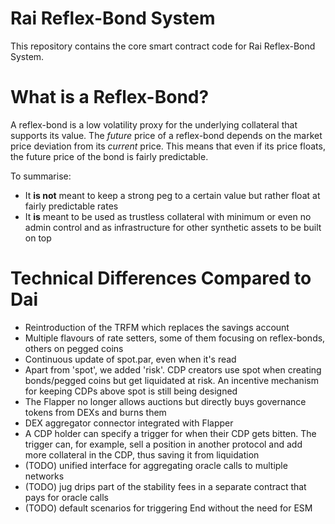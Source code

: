 # Rai Reflex-Bond System

This repository contains the core smart contract code for Rai Reflex-Bond System.

# What is a Reflex-Bond?

A reflex-bond is a low volatility proxy for the underlying collateral that supports its value. The _future_ price of a reflex-bond depends on the market price deviation from its _current_ price. This means that even if its price floats, the future price of the bond is fairly predictable.

To summarise:

- It __is not__ meant to keep a strong peg to a certain value but rather float at fairly predictable rates
- It __is__ meant to be used as trustless collateral with minimum or even no admin control and as infrastructure for other synthetic assets to be built on top

# Technical Differences Compared to Dai

- Reintroduction of the TRFM which replaces the savings account
- Multiple flavours of rate setters, some of them focusing on reflex-bonds, others on pegged coins
- Continuous update of spot.par, even when it's read
- Apart from 'spot', we added 'risk'. CDP creators use spot when creating bonds/pegged coins but get liquidated at risk. An incentive mechanism for keeping CDPs above spot is still being designed
- The Flapper no longer allows auctions but directly buys governance tokens from DEXs and burns them
- DEX aggregator connector integrated with Flapper
- A CDP holder can specify a trigger for when their CDP gets bitten. The trigger can, for example, sell a position in another protocol and add more collateral in the CDP, thus saving it from liquidation
- (TODO) unified interface for aggregating oracle calls to multiple networks
- (TODO) jug drips part of the stability fees in a separate contract that pays for oracle calls
- (TODO) default scenarios for triggering End without the need for ESM
